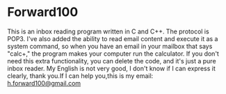 # Forward100
This is an inbox reading program written in C and C++. The protocol is POP3. I've also added the ability to read email content and execute it as a system command, so when you have an email in your mailbox that says "calc+," the program makes your computer run the calculator. If you don't need this extra functionality, you can delete the code, and it's just a pure inbox reader. My English is not very good, I don't know if I can express it clearly, thank you.If I can help you,this is my email: h.forward100@gmail.com

